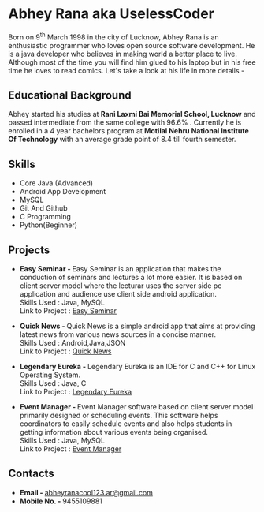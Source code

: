 # Abhey Rana aka UselessCoder

Born on 9<sup>th</sup> March 1998 in the city of Lucknow, Abhey Rana is an enthusiastic programmer who loves open source software development. He is a java developer who believes in making world a better place to live. Although most of the time you will find him glued to his laptop but in his free time he loves to read comics. Let's take a look at his life in more details - 

## Educational Background

Abhey started his studies at **Rani Laxmi Bai Memorial School, Lucknow** and passed intermediate from the same college with 96.6% . Currently he is enrolled in a 4 year bachelors program at **Motilal Nehru National Institute Of Technology** with an average grade point of 8.4 till fourth semester.   

## Skills

* Core Java (Advanced)
* Android App Development
* MySQL
* Git And Github
* C Programming
* Python(Beginner)

## Projects

* <B>Easy Seminar - </B>Easy Seminar is an application that makes the conduction of seminars and lectures a lot more easier. It is based on client server model where the lecturar uses the server side pc application and audience use client side android application.  
Skills Used : Java, MySQL  
Link to Project : [Easy Seminar](https://www.abheyrana.me/EasySeminar)

* <B>Quick News - </B>Quick News is a simple android app that aims at providing latest news from various news sources in a concise manner.  
Skills Used : Android,Java,JSON  
Link to Project : [Quick News](http://www.abheyrana.me/QuickNews)  

* <B>Legendary Eureka - </B>Legendary Eureka is an IDE for C and C++ for Linux Operating System.  
Skills Used : Java, C  
Link to Project : [Legendary Eureka](https://github.com/Abhey/legendary-eureka)

* <B>Event Manager - </B>Event Manager software based on client server model primarily designed or scheduling events. This software helps coordinators to easily schedule events and also helps students in getting information about various events being organised.  
Skills Used : Java, MySQL  
Link to Project : [Event Manager](https://www.abheyrana.me/EventManager)

## Contacts

* <B>Email  - </B>abheyranacool123.ar@gmail.com
* <B>Mobile No.  - </B>9455109881
